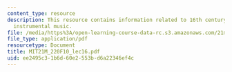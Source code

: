 ```yaml
---
content_type: resource
description: This resource contains information related to 16th century vocal and
  instrumental music.
file: /media/https%3A/open-learning-course-data-rc.s3.amazonaws.com/21m-220-early-music-fall-2010/ee2495c31b6d60e2553bd6a22346ef4c_MIT21M_220F10_lec16.pdf
file_type: application/pdf
resourcetype: Document
title: MIT21M_220F10_lec16.pdf
uid: ee2495c3-1b6d-60e2-553b-d6a22346ef4c
---
```


